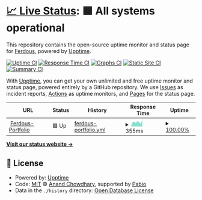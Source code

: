 # [📈 Live Status](https://ferdous-mahmud.github.io/portfolio-uptime): <!--live status--> **🟩 All systems operational**

This repository contains the open-source uptime monitor and status page for [Ferdous](ferdousmahmud.co), powered by [Upptime](https://github.com/upptime/upptime).

[![Uptime CI](https://github.com/ferdous-mahmud/portfolio-uptime/workflows/Uptime%20CI/badge.svg)](https://github.com/ferdous-mahmud/portfolio-uptime/actions?query=workflow%3A%22Uptime+CI%22)
[![Response Time CI](https://github.com/ferdous-mahmud/portfolio-uptime/workflows/Response%20Time%20CI/badge.svg)](https://github.com/ferdous-mahmud/portfolio-uptime/actions?query=workflow%3A%22Response+Time+CI%22)
[![Graphs CI](https://github.com/ferdous-mahmud/portfolio-uptime/workflows/Graphs%20CI/badge.svg)](https://github.com/ferdous-mahmud/portfolio-uptime/actions?query=workflow%3A%22Graphs+CI%22)
[![Static Site CI](https://github.com/ferdous-mahmud/portfolio-uptime/workflows/Static%20Site%20CI/badge.svg)](https://github.com/ferdous-mahmud/portfolio-uptime/actions?query=workflow%3A%22Static+Site+CI%22)
[![Summary CI](https://github.com/ferdous-mahmud/portfolio-uptime/workflows/Summary%20CI/badge.svg)](https://github.com/ferdous-mahmud/portfolio-uptime/actions?query=workflow%3A%22Summary+CI%22)

With [Upptime](https://upptime.js.org), you can get your own unlimited and free uptime monitor and status page, powered entirely by a GitHub repository. We use [Issues](https://github.com/ferdous-mahmud/portfolio-uptime/issues) as incident reports, [Actions](https://github.com/ferdous-mahmud/portfolio-uptime/actions) as uptime monitors, and [Pages](https://ferdous-mahmud.github.io/portfolio-uptime) for the status page.

<!--start: status pages-->
<!-- This summary is generated by Upptime (https://github.com/upptime/upptime) -->
<!-- Do not edit this manually, your changes will be overwritten -->
<!-- prettier-ignore -->
| URL | Status | History | Response Time | Uptime |
| --- | ------ | ------- | ------------- | ------ |
| <img alt="" src="https://icons.duckduckgo.com/ip3/ferdousmahmud.co.ico" height="13"> [Ferdous-Portfolio](https://ferdousmahmud.co) | 🟩 Up | [ferdous-portfolio.yml](https://github.com/ferdous-mahmud/portfolio-uptime/commits/HEAD/history/ferdous-portfolio.yml) | <details><summary><img alt="Response time graph" src="./graphs/ferdous-portfolio/response-time-week.png" height="20"> 355ms</summary><br><a href="https://ferdous-mahmud.github.io/portfolio-uptime/history/ferdous-portfolio"><img alt="Response time 368" src="https://img.shields.io/endpoint?url=https%3A%2F%2Fraw.githubusercontent.com%2Fferdous-mahmud%2Fportfolio-uptime%2FHEAD%2Fapi%2Fferdous-portfolio%2Fresponse-time.json"></a><br><a href="https://ferdous-mahmud.github.io/portfolio-uptime/history/ferdous-portfolio"><img alt="24-hour response time 539" src="https://img.shields.io/endpoint?url=https%3A%2F%2Fraw.githubusercontent.com%2Fferdous-mahmud%2Fportfolio-uptime%2FHEAD%2Fapi%2Fferdous-portfolio%2Fresponse-time-day.json"></a><br><a href="https://ferdous-mahmud.github.io/portfolio-uptime/history/ferdous-portfolio"><img alt="7-day response time 355" src="https://img.shields.io/endpoint?url=https%3A%2F%2Fraw.githubusercontent.com%2Fferdous-mahmud%2Fportfolio-uptime%2FHEAD%2Fapi%2Fferdous-portfolio%2Fresponse-time-week.json"></a><br><a href="https://ferdous-mahmud.github.io/portfolio-uptime/history/ferdous-portfolio"><img alt="30-day response time 371" src="https://img.shields.io/endpoint?url=https%3A%2F%2Fraw.githubusercontent.com%2Fferdous-mahmud%2Fportfolio-uptime%2FHEAD%2Fapi%2Fferdous-portfolio%2Fresponse-time-month.json"></a><br><a href="https://ferdous-mahmud.github.io/portfolio-uptime/history/ferdous-portfolio"><img alt="1-year response time 368" src="https://img.shields.io/endpoint?url=https%3A%2F%2Fraw.githubusercontent.com%2Fferdous-mahmud%2Fportfolio-uptime%2FHEAD%2Fapi%2Fferdous-portfolio%2Fresponse-time-year.json"></a></details> | <details><summary><a href="https://ferdous-mahmud.github.io/portfolio-uptime/history/ferdous-portfolio">100.00%</a></summary><a href="https://ferdous-mahmud.github.io/portfolio-uptime/history/ferdous-portfolio"><img alt="All-time uptime 100.00%" src="https://img.shields.io/endpoint?url=https%3A%2F%2Fraw.githubusercontent.com%2Fferdous-mahmud%2Fportfolio-uptime%2FHEAD%2Fapi%2Fferdous-portfolio%2Fuptime.json"></a><br><a href="https://ferdous-mahmud.github.io/portfolio-uptime/history/ferdous-portfolio"><img alt="24-hour uptime 100.00%" src="https://img.shields.io/endpoint?url=https%3A%2F%2Fraw.githubusercontent.com%2Fferdous-mahmud%2Fportfolio-uptime%2FHEAD%2Fapi%2Fferdous-portfolio%2Fuptime-day.json"></a><br><a href="https://ferdous-mahmud.github.io/portfolio-uptime/history/ferdous-portfolio"><img alt="7-day uptime 100.00%" src="https://img.shields.io/endpoint?url=https%3A%2F%2Fraw.githubusercontent.com%2Fferdous-mahmud%2Fportfolio-uptime%2FHEAD%2Fapi%2Fferdous-portfolio%2Fuptime-week.json"></a><br><a href="https://ferdous-mahmud.github.io/portfolio-uptime/history/ferdous-portfolio"><img alt="30-day uptime 100.00%" src="https://img.shields.io/endpoint?url=https%3A%2F%2Fraw.githubusercontent.com%2Fferdous-mahmud%2Fportfolio-uptime%2FHEAD%2Fapi%2Fferdous-portfolio%2Fuptime-month.json"></a><br><a href="https://ferdous-mahmud.github.io/portfolio-uptime/history/ferdous-portfolio"><img alt="1-year uptime 100.00%" src="https://img.shields.io/endpoint?url=https%3A%2F%2Fraw.githubusercontent.com%2Fferdous-mahmud%2Fportfolio-uptime%2FHEAD%2Fapi%2Fferdous-portfolio%2Fuptime-year.json"></a></details>

<!--end: status pages-->

[**Visit our status website →**](https://ferdous-mahmud.github.io/portfolio-uptime)

## 📄 License

- Powered by: [Upptime](https://github.com/upptime/upptime)
- Code: [MIT](./LICENSE) © [Anand Chowdhary](https://anandchowdhary.com), supported by [Pabio](https://pabio.com)
- Data in the `./history` directory: [Open Database License](https://opendatacommons.org/licenses/odbl/1-0/)
